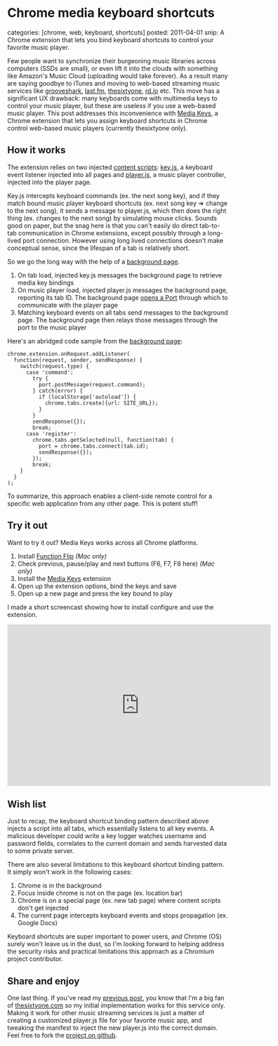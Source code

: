 Chrome media keyboard shortcuts
===============================
categories: [chrome, web, keyboard, shortcuts]
posted: 2011-04-01
snip: A Chrome extension that lets you bind keyboard shortcuts to control your favorite
  music player.



Few people want to synchronize their burgeoning music libraries across
computers (SSDs are small), or even lift it into the clouds with
something like Amazon's Music Cloud (uploading would take forever). As a
result many are saying goodbye to iTunes and moving to web-based
streaming music services like [grooveshark][], [last.fm][],
[thesixtyone][], [rd.io][] etc. This move has a significant UX drawback:
many keyboards come with multimedia keys to control your music player,
but these are useless if you use a web-based music player. This post
addresses this inconvenience with [Media Keys][], a Chrome extension
that lets you assign keyboard shortcuts in Chrome control web-based
music players (currently thesixtyone only).

## How it works

The extension relies on two injected [content scripts][]: [key.js][], a
keyboard event listener injected into all pages and [player.js][], a
music player controller, injected into the player page. 

Key.js intercepts keyboard commands (ex. the next song key), and if they
match bound music player keyboard shortcuts (ex. next song key =\>
change to the next song), it sends a message to player.js, which then
does the right thing (ex. changes to the next song) by simulating mouse
clicks.  Sounds good on paper, but the snag here is that you can't
easily do direct tab-to-tab communication in Chrome extensions, except
possibly through a long-lived port connection. However using long lived
connections doesn't make conceptual sense, since the lifespan of a tab
is relatively short. 

So we go the long way with the help of a [background page][].

1.  On tab load, injected key.js messages the background page to
    retrieve media key bindings
2.  On music player load, injected player.js messages the background
    page, reporting its tab ID. The background page [opens a Port][]
    through which to communicate with the player page
3.  Matching keyboard events on all tabs send messages to the background
    page. The background page then relays those messages through the
    port to the music player

Here's an abridged code sample from the [background page][1]: 

    chrome.extension.onRequest.addListener(
      function(request, sender, sendResponse) {
        switch(request.type) {
          case 'command':
            try {
              port.postMessage(request.command);
            } catch(error) {
              if (localStorage['autoload']) {
                chrome.tabs.create({url: SITE_URL});
              }
            }
            sendResponse({});
            break;
          case 'register':
            chrome.tabs.getSelected(null, function(tab) {
              port = chrome.tabs.connect(tab.id);
              sendResponse({});
            });
            break;
        }
      }
    );

To summarize, this approach enables a client-side remote control for a
specific web application from any other page. This is potent stuff!

## Try it out

Want to try it out? Media Keys works across all Chrome platforms.

1.  Install [Function Flip][] *(Mac only)*
2.  Check previous, pause/play and next buttons (F6, F7, F8 here) *(Mac
    only)*
3.  Install the [Media Keys][2] extension
4.  Open up the extension options, bind the keys and save
5.  Open up a new page and press the key bound to play

I made a short screencast showing how to install configure and use the
extension.

<iframe title="YouTube video player" width="600" height="368"
  src="http://www.youtube.com/embed/SrfsnU2gSyI" frameborder="0"
  allowfullscreen></iframe>

## Wish list

Just to recap, the keyboard shortcut binding pattern described above
injects a script into all tabs, which essentially listens to all key
events. A malicious developer could write a key logger watches username
and password fields, correlates to the current domain and sends
harvested data to some private server. 

There are also several limitations to this keyboard shortcut binding
pattern. It simply won't work in the following cases:

1.  Chrome is in the background
2.  Focus inside chrome is not on the page (ex. location bar)
3.  Chrome is on a special page (ex. new tab page) where content scripts
    don't get injected
4.  The current page intercepts keyboard events and stops propagation
    (ex. Google Docs)

Keyboard shortcuts are super important to power users, and Chrome (OS)
surely won't leave us in the dust, so I'm looking forward to helping
address the security risks and practical limitations this approach as a
Chromium project contributor.

## Share and enjoy

One last thing. If you've read my [previous post][], you know that I'm a
big fan of [thesixtyone.com][thesixtyone] so my initial implementation
works for this service only. Making it work for other music streaming
services is just a matter of creating a customized player.js file for
your favorite music app, and tweaking the manifest to inject the new
player.js into the correct domain. Feel free to fork the 
[project on github][].

  [grooveshark]: http://listen.grooveshark.com/
  [last.fm]: http://www.last.fm
  [thesixtyone]: http://thesixtyone.com
  [rd.io]: http://rdio.com
  [Media Keys]: https://chrome.google.com/extensions/detail/cpgegiegacijlefhjkfodppcefjhgdeo/
  [content scripts]: http://code.google.com/chrome/extensions/content_scripts.html
  [key.js]: https://github.com/borismus/Chrome-Media-Keys/blob/master/key.js
  [player.js]: https://github.com/borismus/Chrome-Media-Keys/blob/master/t61.js
  [background page]: http://code.google.com/chrome/extensions/background_pages.html
  [opens a Port]: http://code.google.com/chrome/extensions/messaging.html#connect
  [1]: https://github.com/borismus/Chrome-Media-Keys/blob/master/dispatch.html
  [Function Flip]: http://kevingessner.com/software/functionflip/
  [2]: https://chrome.google.com/extensions/detail/cpgegiegacijlefhjkfodppcefjhgdeo
  [previous post]: /chrome-extension-mashups/
  [project on github]: https://github.com/borismus/Chrome-Media-Keys

